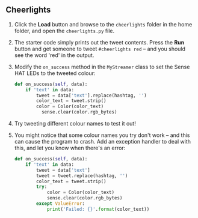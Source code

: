 ## Cheerlights

1. Click the **Load** button and browse to the `cheerlights` folder in the home folder, and open the `cheerlights.py` file.

1. The starter code simply prints out the tweet contents. Press the **Run** button and get someone to tweet `#cheerlights red` – and you should see the word 'red' in the output.

1. Modify the `on_success` method in the `MyStreamer` class to set the Sense HAT LEDs to the tweeted colour:

    ```python
    def on_success(self, data):
        if 'text' in data:
            tweet = data['text'].replace(hashtag, '')
            color_text = tweet.strip()
            color = Color(color_text)
    	      sense.clear(color.rgb_bytes)
    ```

1. Try tweeting different colour names to test it out!

1. You might notice that some colour names you try don't work – and this can cause the program to crash. Add an exception handler to deal with this, and let you know when there's an error:

    ```python
    def on_success(self, data):
        if 'text' in data:
            tweet = data['text']
            tweet = tweet.replace(hashtag, '')
            color_text = tweet.strip()
            try:
                color = Color(color_text)
                sense.clear(color.rgb_bytes)
            except ValueError:
                print('Failed: {}'.format(color_text))
    ```
